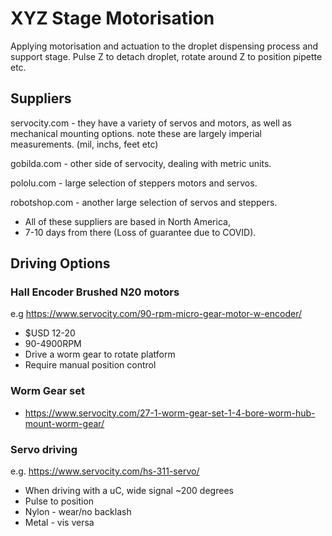 # XYZ Stage Motorisation

Applying motorisation and actuation to the droplet dispensing process and support stage. Pulse Z to detach droplet, rotate around Z to position pipette etc.

## Suppliers

servocity.com -   they have a variety of servos and motors, as well as 
mechanical mounting options. note these are largely imperial 
measurements. (mil, inchs, feet etc)

gobilda.com - other side of servocity, dealing with metric units.

pololu.com - large selection of steppers motors and servos.

robotshop.com - another large selection of servos and steppers.

* All of these suppliers are based in North America, 
* 7-10 days from there (Loss of guarantee due to COVID).

## Driving Options

###  Hall Encoder Brushed N20 motors

e.g https://www.servocity.com/90-rpm-micro-gear-motor-w-encoder/
* $USD 12-20
* 90-4900RPM
* Drive a worm gear to rotate platform
* Require manual position control

### Worm Gear set
* https://www.servocity.com/27-1-worm-gear-set-1-4-bore-worm-hub-mount-worm-gear/

### Servo driving
e.g. https://www.servocity.com/hs-311-servo/
* When driving with a uC, wide signal ~200 degrees
* Pulse to position
* Nylon - wear/no backlash
* Metal - vis versa
  

